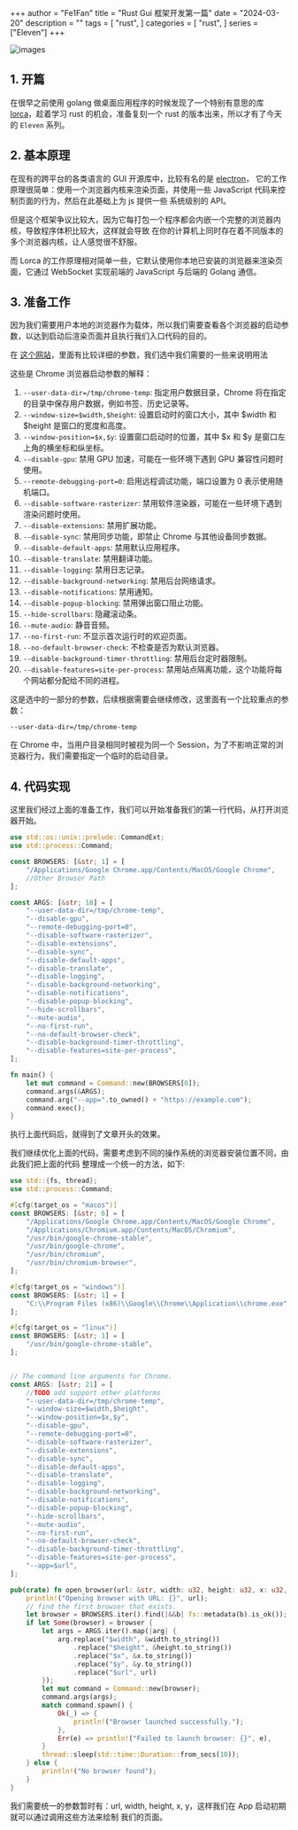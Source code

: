 +++
author = "Fe1Fan"
title = "Rust Gui 框架开发第一篇"
date = "2024-03-20"
description = ""
tags = [
    "rust",
]
categories = [
    "rust",
]
series = ["Eleven"]
+++

<!--more-->

![images](https://cdn.xka.io/c728fa49-2557-46b0-a12c-67dc38fea8af%2F54fd4d2e-3df3-410e-876e-83c610a9339b.png)

## 1. 开篇

在很早之前使用 golang 做桌面应用程序的时候发现了一个特别有意思的库 [lorca](https://github.com/zserge/lorca)，趁着学习
rust 的机会，准备复刻一个 rust 的版本出来，所以才有了今天的 `Eleven` 系列。

## 2. 基本原理

在现有的跨平台的各类语言的 GUI 开源库中，比较有名的是 [electron](https://github.com/electron/electron)，
它的工作原理很简单：使用一个浏览器内核来渲染页面，并使用一些 JavaScript 代码来控制页面的行为，然后在此基础上为 js 提供一些
系统级别的 API。

但是这个框架争议比较大，因为它每打包一个程序都会内嵌一个完整的浏览器内核，导致程序体积比较大，这样就会导致
在你的计算机上同时存在着不同版本的多个浏览器内核，让人感觉很不舒服。

而 Lorca 的工作原理相对简单一些，它默认使用你本地已安装的浏览器来渲染页面，它通过 WebSocket 实现前端的 JavaScript 与后端的 Golang 通信。

## 3. 准备工作

因为我们需要用户本地的浏览器作为载体，所以我们需要查看各个浏览器的启动参数，以达到启动后渲染页面并且执行我们入口代码的目的。

在 [这个网站](https://peter.sh/experiments/chromium-command-line-switches/)，里面有比较详细的参数，我们选中我们需要的一些来说明用法

这些是 Chrome 浏览器启动参数的解释：

1. `--user-data-dir=/tmp/chrome-temp`: 指定用户数据目录，Chrome 将在指定的目录中保存用户数据，例如书签、历史记录等。
2. `--window-size=$width,$height`: 设置启动时的窗口大小，其中 $width 和 $height 是窗口的宽度和高度。
3. `--window-position=$x,$y`: 设置窗口启动时的位置，其中 $x 和 $y 是窗口左上角的横坐标和纵坐标。
4. `--disable-gpu`: 禁用 GPU 加速，可能在一些环境下遇到 GPU 兼容性问题时使用。
5. `--remote-debugging-port=0`: 启用远程调试功能，端口设置为 0 表示使用随机端口。
6. `--disable-software-rasterizer`: 禁用软件渲染器，可能在一些环境下遇到渲染问题时使用。
7. `--disable-extensions`: 禁用扩展功能。
8. `--disable-sync`: 禁用同步功能，即禁止 Chrome 与其他设备同步数据。
9. `--disable-default-apps`: 禁用默认应用程序。
10. `--disable-translate`: 禁用翻译功能。
11. `--disable-logging`: 禁用日志记录。
12. `--disable-background-networking`: 禁用后台网络请求。
13. `--disable-notifications`: 禁用通知。
14. `--disable-popup-blocking`: 禁用弹出窗口阻止功能。
15. `--hide-scrollbars`: 隐藏滚动条。
16. `--mute-audio`: 静音音频。
17. `--no-first-run`: 不显示首次运行时的欢迎页面。
18. `--no-default-browser-check`: 不检查是否为默认浏览器。
19. `--disable-background-timer-throttling`: 禁用后台定时器限制。
20. `--disable-features=site-per-process`: 禁用站点隔离功能，这个功能将每个网站都分配给不同的进程。

这是选中的一部分的参数，后续根据需要会继续修改，这里面有一个比较重点的参数：

`--user-data-dir=/tmp/chrome-temp`

在 Chrome 中，当用户目录相同时被视为同一个 Session，为了不影响正常的浏览器行为，我们需要指定一个临时的启动目录。

## 4. 代码实现

这里我们经过上面的准备工作，我们可以开始准备我们的第一行代码，从打开浏览器开始。

```rust
use std::os::unix::prelude::CommandExt;
use std::process::Command;

const BROWSERS: [&str; 1] = [
    "/Applications/Google Chrome.app/Contents/MacOS/Google Chrome",
    //Other Browser Path
];

const ARGS: [&str; 18] = [
    "--user-data-dir=/tmp/chrome-temp",
    "--disable-gpu",
    "--remote-debugging-port=0",
    "--disable-software-rasterizer",
    "--disable-extensions",
    "--disable-sync",
    "--disable-default-apps",
    "--disable-translate",
    "--disable-logging",
    "--disable-background-networking",
    "--disable-notifications",
    "--disable-popup-blocking",
    "--hide-scrollbars",
    "--mute-audio",
    "--no-first-run",
    "--no-default-browser-check",
    "--disable-background-timer-throttling",
    "--disable-features=site-per-process",
];

fn main() {
    let mut command = Command::new(BROWSERS[0]);
    command.args(&ARGS);
    command.arg("--app=".to_owned() + "https://example.com");
    command.exec();
}
```

执行上面代码后，就得到了文章开头的效果。

我们继续优化上面的代码，需要考虑到不同的操作系统的浏览器安装位置不同，由此我们把上面的代码
整理成一个统一的方法，如下:

```rust
use std::{fs, thread};
use std::process::Command;

#[cfg(target_os = "macos")]
const BROWSERS: [&str; 6] = [
    "/Applications/Google Chrome.app/Contents/MacOS/Google Chrome",
    "/Applications/Chromium.app/Contents/MacOS/Chromium",
    "/usr/bin/google-chrome-stable",
    "/usr/bin/google-chrome",
    "/usr/bin/chromium",
    "/usr/bin/chromium-browser",
];

#[cfg(target_os = "windows")]
const BROWSERS: [&str; 1] = [
    "C:\\Program Files (x86)\\Google\\Chrome\\Application\\chrome.exe",
];

#[cfg(target_os = "linux")]
const BROWSERS: [&str; 1] = [
    "/usr/bin/google-chrome-stable",
];


// The command line arguments for Chrome.
const ARGS: [&str; 21] = [
    //TODO add support other platforms
    "--user-data-dir=/tmp/chrome-temp",
    "--window-size=$width,$height",
    "--window-position=$x,$y",
    "--disable-gpu",
    "--remote-debugging-port=0",
    "--disable-software-rasterizer",
    "--disable-extensions",
    "--disable-sync",
    "--disable-default-apps",
    "--disable-translate",
    "--disable-logging",
    "--disable-background-networking",
    "--disable-notifications",
    "--disable-popup-blocking",
    "--hide-scrollbars",
    "--mute-audio",
    "--no-first-run",
    "--no-default-browser-check",
    "--disable-background-timer-throttling",
    "--disable-features=site-per-process",
    "--app=$url",
];

pub(crate) fn open_browser(url: &str, width: u32, height: u32, x: u32, y: u32) {
    println!("Opening browser with URL: {}", url);
    // find the first browser that exists.
    let browser = BROWSERS.iter().find(|&&b| fs::metadata(b).is_ok());
    if let Some(browser) = browser {
        let args = ARGS.iter().map(|arg| {
            arg.replace("$width", &width.to_string())
                .replace("$height", &height.to_string())
                .replace("$x", &x.to_string())
                .replace("$y", &y.to_string())
                .replace("$url", url)
        });
        let mut command = Command::new(browser);
        command.args(args);
        match command.spawn() {
            Ok(_) => {
                println!("Browser launched successfully.");
            },
            Err(e) => println!("Failed to launch browser: {}", e),
        }
        thread::sleep(std::time::Duration::from_secs(10));
    } else {
        println!("No browser found");
    }
}
```
我们需要统一的参数暂时有：url, width, height, x, y，这样我们在 App 启动初期就可以通过调用这些方法来绘制
我们的页面。



